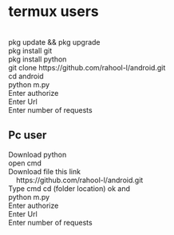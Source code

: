 <h1>termux users</h1><br>
pkg update && pkg upgrade<br>
pkg install git<br>
pkg install python<br>
git clone https://github.com/rahool-l/android.git<br>
cd android<br>
python m.py<br>
Enter authorize<br>
Enter Url<br>
Enter number of requests<br>

<h2>Pc user</h2>
Download python <br>
open cmd <br>
Download file this link <br>
&nbsp &nbsp https://github.com/rahool-l/android.git<br>
Type cmd cd (folder location) ok and <br>
python m.py<br>
Enter authorize<br>
Enter Url<br>
Enter number of requests<br>
